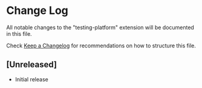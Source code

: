 # Change Log

All notable changes to the "testing-platform" extension will be documented in this file.

Check [Keep a Changelog](http://keepachangelog.com/) for recommendations on how to structure this file.

## [Unreleased]

- Initial release